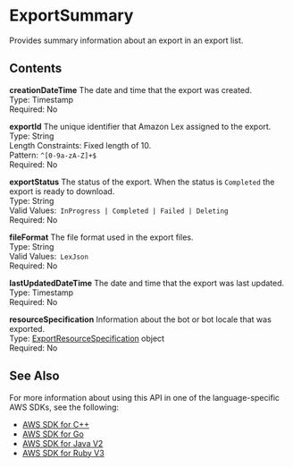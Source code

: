 # ExportSummary<a name="API_ExportSummary"></a>

Provides summary information about an export in an export list\. 

## Contents<a name="API_ExportSummary_Contents"></a>

 **creationDateTime**   <a name="lexv2-Type-ExportSummary-creationDateTime"></a>
The date and time that the export was created\.  
Type: Timestamp  
Required: No

 **exportId**   <a name="lexv2-Type-ExportSummary-exportId"></a>
The unique identifier that Amazon Lex assigned to the export\.  
Type: String  
Length Constraints: Fixed length of 10\.  
Pattern: `^[0-9a-zA-Z]+$`   
Required: No

 **exportStatus**   <a name="lexv2-Type-ExportSummary-exportStatus"></a>
The status of the export\. When the status is `Completed` the export is ready to download\.  
Type: String  
Valid Values:` InProgress | Completed | Failed | Deleting`   
Required: No

 **fileFormat**   <a name="lexv2-Type-ExportSummary-fileFormat"></a>
The file format used in the export files\.  
Type: String  
Valid Values:` LexJson`   
Required: No

 **lastUpdatedDateTime**   <a name="lexv2-Type-ExportSummary-lastUpdatedDateTime"></a>
The date and time that the export was last updated\.  
Type: Timestamp  
Required: No

 **resourceSpecification**   <a name="lexv2-Type-ExportSummary-resourceSpecification"></a>
Information about the bot or bot locale that was exported\.  
Type: [ExportResourceSpecification](API_ExportResourceSpecification.md) object  
Required: No

## See Also<a name="API_ExportSummary_SeeAlso"></a>

For more information about using this API in one of the language\-specific AWS SDKs, see the following:
+  [ AWS SDK for C\+\+](https://docs.aws.amazon.com/goto/SdkForCpp/models.lex.v2-2020-08-07/ExportSummary) 
+  [ AWS SDK for Go](https://docs.aws.amazon.com/goto/SdkForGoV1/models.lex.v2-2020-08-07/ExportSummary) 
+  [ AWS SDK for Java V2](https://docs.aws.amazon.com/goto/SdkForJavaV2/models.lex.v2-2020-08-07/ExportSummary) 
+  [ AWS SDK for Ruby V3](https://docs.aws.amazon.com/goto/SdkForRubyV3/models.lex.v2-2020-08-07/ExportSummary) 